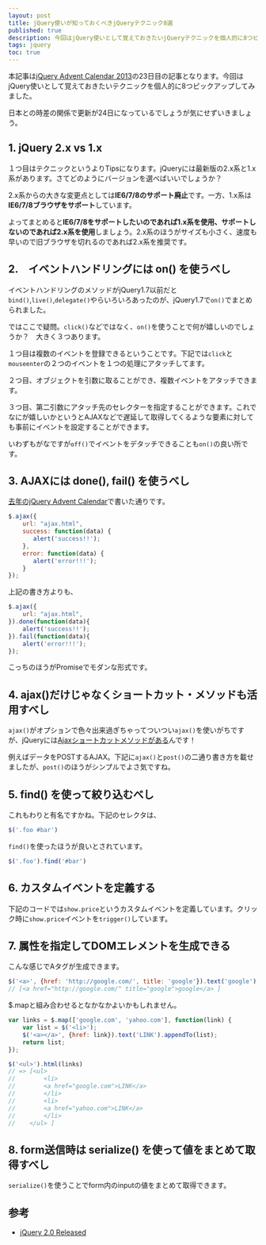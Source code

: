 ```yaml
---
layout: post
title: jQuery使いが知っておくべきjQueryテクニック8選
published: true
description: 今回はjQuery使いとして覚えておきたいjQueryテクニックを個人的に8つピックアップしてみました。 1. jQuery 2.x vs 1.x 2.　イベントハンドリングには on() を使うべし 3. AJAXには done(), fail() を使うべし 4. ajax()だけじゃなくショートカット・メソッドも活用すべし 5. find() を使って絞り込むべし 6. カスタムイベントを定義する 7. 属性を指定してDOMエレメントを生成できる 8. form送信時は serialize() を使って値をまとめて取得すべし
tags: jquery
toc: true
---
```


本記事は[jQuery Advent Calendar 2013](http://www.adventar.org/calendars/135)の23日目の記事となります。今回はjQuery使いとして覚えておきたいテクニックを個人的に8つピックアップしてみました。

日本との時差の関係で更新が24日になっているでしょうが気にせずいきましょう。

## 1. jQuery 2.x vs 1.x

１つ目はテクニックというよりTipsになります。jQueryには最新版の2.x系と1.x系があります。さてどのようにバージョンを選べばいいでしょうか？

2.x系からの大きな変更点としては**IE6/7/8のサポート廃止**です。一方、1.x系は**IE6/7/8ブラウザをサポート**しています。

よってまとめると**IE6/7/8をサポートしたいのであれば1.x系を使用、サポートしないのであれば2.x系を使用**しましょう。2.x系のほうがサイズも小さく、速度も早いので旧ブラウザを切れるのであれば2.x系を推奨です。

## 2.　イベントハンドリングには on() を使うべし

イベントハンドリングのメソッドがjQuery1.7以前だと`bind()`,`live()`,`delegate()`やらいろいろあったのが、jQuery1.7で`on()`でまとめられました。

ではここで疑問。`click()`などではなく、`on()`を使うことで何が嬉しいのでしょうか？　大きく３つあります。

１つ目は複数のイベントを登録できるということです。下記では`click`と`mouseenter`の２つのイベントを１つの処理にアタッチしてます。

<script async src="http://jsfiddle.net/toshimaru/YDur2/2/embed/"></script>

２つ目、オブジェクトを引数に取ることができ、複数イベントをアタッチできます。

<script async src="http://jsfiddle.net/toshimaru/cANuP/1/embed/"></script>

３つ目、第二引数にアタッチ先のセレクターを指定することができます。これでなにが嬉しいかというとAJAXなどで遅延して取得してくるような要素に対しても事前にイベントを設定することができます。

<script async src="http://jsfiddle.net/toshimaru/hSZLY/1/embed/"></script>

いわずもがなですが`off()`でイベントをデタッチできることも`on()`の良い所です。

## 3. AJAXには done(), fail() を使うべし

[去年のjQuery Advent Calendar](http://blog.toshimaru.net/jquery-ajaxdeferredajax/)で書いた通りです。

```js
$.ajax({
    url: "ajax.html",
    success: function(data) {
       alert('success!!');
    },
    error: function(data) {
       alert('error!!!');
    }
});
```

上記の書き方よりも、

```js
$.ajax({
    url: "ajax.html",
}).done(function(data){
    alert('success!!');
}).fail(function(data){
    alert('error!!!');
});
```

こっちのほうがPromiseでモダンな形式です。

## 4. ajax()だけじゃなくショートカット・メソッドも活用すべし

`ajax()`がオプションで色々出来過ぎちゃってついつい`ajax()`を使いがちですが、jQueryには[Ajaxショートカットメソッドがある](http://api.jquery.com/category/ajax/shorthand-methods/)んです！

例えばデータをPOSTするAJAX。下記に`ajax()`と`post()`の二通り書き方を載せましたが、`post()`のほうがシンプルでよさ気ですね。

<script async src="http://jsfiddle.net/toshimaru/BkNfr/2/embed/"></script>

## 5. find() を使って絞り込むべし

これもわりと有名ですかね。下記のセレクタは、

```js
$('.foo #bar')
```

`find()`を使ったほうが良いとされています。

```js
$('.foo').find('#bar')
```

## 6. カスタムイベントを定義する

下記のコードでは`show.price`というカスタムイベントを定義しています。クリック時に`show.price`イベントを`trigger()`しています。

<script async src="http://jsfiddle.net/toshimaru/JHYhR/1/embed/"></script>

## 7. 属性を指定してDOMエレメントを生成できる

こんな感じでAタグが生成できます。

```js
$('<a>', {href: 'http://google.com/', title: 'google'}).text('google')
// [<a href=​"http:​/​/​google.com/​" title=​"google">​google​</a>​ ]
```

$.mapと組み合わせるとなかなかよいかもしれません。

```js
var links = $.map(['google.com', 'yahoo.com'], function(link) {
    var list = $('<li>');
    $('<a></a>', {href: link}).text('LINK').appendTo(list);
    return list;
});

$('<ul>').html(links)
// => [<ul>​
//        <li>​
//        <a href=​"google.com">​LINK​</a>​
//        </li>​
//        <li>​
//        <a href=​"yahoo.com">​LINK​</a>​
//        </li>​
//    </ul>​ ]
```

## 8. form送信時は serialize() を使って値をまとめて取得すべし

`serialize()`を使うことでform内のinputの値をまとめて取得できます。

<script async src="http://jsfiddle.net/toshimaru/3GG3c/3/embed/"></script>

## 参考

* [jQuery 2.0 Released](http://blog.jquery.com/2013/04/18/jquery-2-0-released/)
